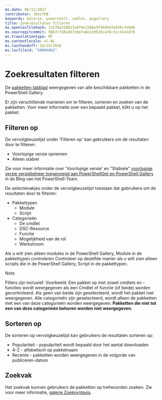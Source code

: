 ```yaml
---
ms.date: 06/12/2017
contributor: JKeithB
keywords: Galerie, powershell, cmdlet, psgallery
title: Zoekresultaten filteren
ms.openlocfilehash: 13270a310613a974e1588a9f56d443a936cfebb8
ms.sourcegitcommit: 98b7cfd8ad5718efa8e320526ca76c3cc4141d78
ms.translationtype: MT
ms.contentlocale: nl-NL
ms.lasthandoff: 10/25/2018
ms.locfileid: "50004062"
---
```

# <a name="filtering-search-results"></a>Zoekresultaten filteren

De [pakketten tabblad](https://www.powershellgallery.com/packages) weergegeven van alle beschikbare pakketten in de PowerShell Gallery.

Er zijn verschillende manieren om te filteren, sorteren en zoeken van de pakketten.
Voor meer informatie over een bepaald pakket, klikt u op het pakket.

## <a name="filter-by"></a>Filteren op

De vervolgkeuzelijst onder 'Filteren op' kan gebruikers om de resultaten door te filteren:
- Voorlopige versie opnemen
- Alleen stabiel

Zie voor meer informatie over 'Voorlopige versie' en "Stabiele" [voorlopige versie versiebeheer toegevoegd aan PowerShellGet en PowerShell Gallery](https://blogs.msdn.microsoft.com/powershell/2017/12/05/prerelease-versioning-added-to-powershellget-and-powershell-gallery/) in de Blog van het PowerShell-Team.

De selectievakjes onder de vervolgkeuzelijst toestaan dat gebruikers om de resultaten door te filteren:
- Pakkettypen
  - Module
  - Script
- Categorieën
  - De cmdlet
  - DSC-Resource
  - Functie
  - Mogelijkheid van de rol
  - Werkstroom

Als u wilt zien alleen modules in de PowerShell Gallery, Module in de pakkettypen controleren
Controleer op dezelfde manier als u wilt zien alleen scripts die in de PowerShell Gallery, Script in de pakkettypen.

> [!NOTE]
> Filters zijn inclusief.
> Voorbeeld: Een pakket op met zowel cmdlets en -functies wordt weergegeven als een Cmdlet of functie (of beide) worden gecontroleerd.
> Als geen van beide zijn geselecteerd, wordt het pakket niet weergegeven.
> Alle categorieën zijn geselecteerd, wordt alleen de pakketten met een van deze categorieën worden weergegeven.
> **Pakketten die niet tot een van deze categorieën behoren worden niet weergegeven.**

## <a name="sort-by"></a>Sorteren op

De sorteren op vervolgkeuzelijst kan gebruikers de resultaten sorteren op:
- Populariteit - populariteit wordt bepaald door het aantal downloaden
- A-Z - alfabetisch op pakketnaam
- Recente - pakketten worden weergegeven in de volgorde van publiceren-datum

## <a name="search-box"></a>Zoekvak

Het zoekvak kunnen gebruikers de pakketten op trefwoorden zoeken.
Zie voor meer informatie, [galerie Zoeksyntaxis](search-syntax.md).
